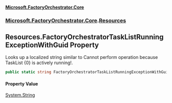 #### [Microsoft.FactoryOrchestrator.Core](./Microsoft-FactoryOrchestrator-Core.md 'Microsoft.FactoryOrchestrator.Core')
### [Microsoft.FactoryOrchestrator.Core](./Microsoft-FactoryOrchestrator-Core.md 'Microsoft.FactoryOrchestrator.Core').[Resources](./Microsoft-FactoryOrchestrator-Core-Resources.md 'Microsoft.FactoryOrchestrator.Core.Resources')
## Resources.FactoryOrchestratorTaskListRunningExceptionWithGuid Property
Looks up a localized string similar to Cannot perform operation because TaskList {0} is actively running!.  
```csharp
public static string FactoryOrchestratorTaskListRunningExceptionWithGuid { get; }
```
#### Property Value
[System.String](https://docs.microsoft.com/en-us/dotnet/api/System.String 'System.String')  
